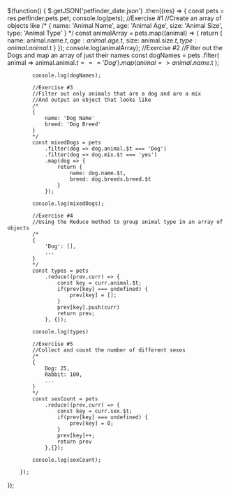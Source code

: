 $(function() {
	$.getJSON('petfinder_date.json')
		.then((res) => {
			const pets = res.petfinder.pets.pet;
			console.log(pets);
			//Exercise #1 
			//Create an array of objects like 
			/*
			{
				name: 'Animal Name',
				age: 'Animal Age',
				size: 'Animal Size',
				type: 'Animal Type'
			}
			*/
			const animalArray = pets.map((animal) => {
				return {
					name: animal.name.$t,
					age: animal.age.$t,
					size: animal.size.$t,
					type: animal.animal.$t
				}
			});
			console.log(animalArray);
			//Exercise #2
			//Filter out the Dogs and map an array of just their names
			const dogNames = pets
				.filter( animal => animal.animal.$t === 'Dog' )
				.map( animal => animal.name.$t );
			
			console.log(dogNames);
			
			//Exercise #3
			//Filter out only animals that are a dog and are a mix
			//And output an object that looks like 
			/*
			{
				name: 'Dog Name'
				breed: 'Dog Breed'
			}
			*/
			const mixedDogs = pets
				.filter(dog => dog.animal.$t === 'Dog')
				.filter(dog => dog.mix.$t === 'yes')
				.map(dog => {
					return {
						name: dog.name.$t,
						breed: dog.breeds.breed.$t
					}
				});

			console.log(mixedDogs);

			//Exercise #4
			//Using the Reduce method to group animal type in an array of objects
			/*
			{
				'Dog': [],
				...
			}
			*/
			const types = pets
				.reduce((prev,curr) => {
					const key = curr.animal.$t;
					if(prev[key] === undefined) {
						prev[key] = [];
					}
					prev[key].push(curr)
					return prev;
				}, {});

			console.log(types)

			//Exercise #5
			//Collect and count the number of different sexes
			/*
			{
				Dog: 25,
				Rabbit: 100,
				...
			}
			*/
			const sexCount = pets
				.reduce((prev,curr) => {
					const key = curr.sex.$t;
					if(prev[key] === undefined) {
						prev[key] = 0;
					}
					prev[key]++;
					return prev
				},{});

			console.log(sexCount);

		});
});